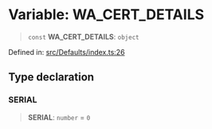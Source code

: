 # Variable: WA\_CERT\_DETAILS

> `const` **WA\_CERT\_DETAILS**: `object`

Defined in: [src/Defaults/index.ts:26](https://github.com/Fokusdotid/Baileys/blob/eb819228f591f9a29a091aefc3a8c91a38d77089/src/Defaults/index.ts#L26)

## Type declaration

### SERIAL

> **SERIAL**: `number` = `0`

